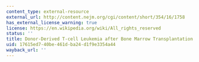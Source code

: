 ```yaml
---
content_type: external-resource
external_url: http://content.nejm.org/cgi/content/short/354/16/1758
has_external_license_warning: true
license: https://en.wikipedia.org/wiki/All_rights_reserved
status: ''
title: Donor-Derived T-cell Leukemia after Bone Marrow Transplantation
uid: 17615ed7-40be-461d-ba24-d1f9e3354a44
wayback_url: ''
---
```

